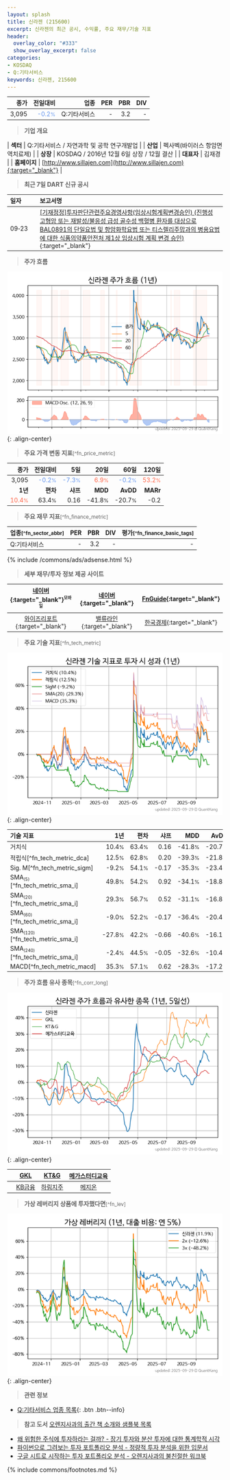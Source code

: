 ```yaml
---
layout: splash
title: 신라젠 (215600)
excerpt: 신라젠의 최근 공시, 수익률, 주요 재무/기술 지표
header:
  overlay_color: "#333"
  show_overlay_excerpt: false
categories:
- KOSDAQ
- Q:기타서비스
keywords: 신라젠, 215600
---
```


| **종가** | **전일대비** | **업종** | **PER** | **PBR** | **DIV** |
| -------: | -----------: | -------: | ------: | ------: | ------: |
| 3,095 | <span style="color: cornflowerblue">-0.2<small>%</small></span> | Q:기타서비스 | - | 3.2 | - |

<!-- more -->


> **기업 개요**<a id="company"></a>

| <span style="white-space:nowrap;">**섹터**</span> | Q:기타서비스 / 자연과학 및 공학 연구개발업 |
| <span style="white-space:nowrap;">**산업**</span> | 펙사벡(바이러스 항암면역치료제) |
| <span style="white-space:nowrap;">**상장**</span> | KOSDAQ / 2016년 12월 6일 상장 / 12월 결산 |
| <span style="white-space:nowrap;">**대표자**</span> | 김재경 |
| <span style="white-space:nowrap;">**홈페이지**</span> | [http://www.sillajen.com](http://www.sillajen.com){:target="_blank"} |


> **최근 7일 DART 신규 공시**<a id="dart"></a>

| **일자** |      | **보고서명** |
| :------- | :--- | :----------- |
| 09&#x2011;23 | | [[기재정정]투자판단관련주요경영사항(임상시험계획변경승인)              (진행성 고형암 또는 재발성/불응성 급성 골수성 백혈병 환자를 대상으로 BAL0891의 단일요법 및 항암화학요법 또는 티스렐리주맙과의 병용요법에 대한 식품의약품안전처 제1상 임상시험 계획 변경 승인)](https://dart.fss.or.kr/dsaf001/main.do?rcpNo=20250923900521){:target="_blank"} |


> **주가 흐름**<a id="price"></a>

![215600](/stock/images/215600.png){: .align-center}


> **주요 가격 변동 지표**<small>[^fn_price_metric]</small>

| **종가** | **전일대비** | **5일** | **20일** | **60일** | **120일** |
| -------: | -----------: | ------: | -------: | -------: | --------: |
| 3,095 | <span style="color: cornflowerblue">-0.2<small>%</small></span> | <span style="color: cornflowerblue">-7.3<small>%</small></span> | <span style="color: tomato">6.9<small>%</small></span> | <span style="color: cornflowerblue">-0.2<small>%</small></span> | <span style="color: tomato">53.2<small>%</small></span> |
| **1년** | **편차** | **샤프** | **MDD** | **AvDD** | **MARr** |
| <span style="color: tomato">10.4<small>%</small></span> | 63.4<small>%</small> | 0.16 | -41.8<small>%</small> | -20.7<small>%</small> | -0.2 |


> **주요 재무 지표**<small>[^fn_finance_metric]</small>

| **업종**<small>[^fn_sector_abbr]</small> | **PER** | **PBR** | **DIV** | **평가**<small>[^fn_finance_basic_tags]</small> |
| :--------------------------------------- | ------: | ------: | ------: | ----------------------------------------------: |
| Q:기타서비스 | - | 3.2 | - | - |



{% include /commons/ads/adsense.html %}

> **세부 재무/투자 정보 제공 사이트**

| [네이버](https://m.stock.naver.com/domestic/stock/215600/finance/summary){:target="_blank"}<sup><small>모바일</small></sup> | [네이버](https://finance.naver.com/item/coinfo.naver?code=215600){:target="_blank"} | [FnGuide](https://comp.fnguide.com/SVO2/ASP/SVD_Invest.asp?gicode=A215600&MenuYn=Y){:target="_blank"} |
| :---: | :---: | :---: |
| [와이즈리포트](https://comp.wisereport.co.kr/company/c1040001.aspx?cmp_cd=215600){:target="_blank"} | [밸류라인](https://www.valueline.co.kr/finance/summary/215600){:target="_blank"} | [한국경제](https://markets.hankyung.com/stock/215600/financial-summary){:target="_blank"} |


> **주요 기술 지표**<small>[^fn_tech_metric]</small>


![215600](/stock/images/215600_tech.png){: .align-center}

| **기술 지표** | **1년** | **편차** | **샤프** | **MDD** | **AvDD** |
| :------------ | ------: | -----------: | -------: | ------: | -------: |
| 거치식 | 10.4<small>%</small> | 63.4<small>%</small> | 0.16 | -41.8<small>%</small> | -20.7<small>%</small> |
| 적립식[^fn_tech_metric_dca] | 12.5<small>%</small> | 62.8<small>%</small> | 0.20 | -39.3<small>%</small> | -21.8<small>%</small> |
| Sig. M[^fn_tech_metric_sigm] | -9.2<small>%</small> | 54.1<small>%</small> | -0.17 | -35.3<small>%</small> | -23.4<small>%</small> |
| SMA<small><sub>(5)</sub></small>[^fn_tech_metric_sma_i] | 49.8<small>%</small> | 54.2<small>%</small> | 0.92 | -34.1<small>%</small> | -18.8<small>%</small> |
| SMA<small><sub>(20)</sub></small>[^fn_tech_metric_sma_i] | 29.3<small>%</small> | 56.7<small>%</small> | 0.52 | -31.1<small>%</small> | -16.8<small>%</small> |
| SMA<small><sub>(60)</sub></small>[^fn_tech_metric_sma_i] | -9.0<small>%</small> | 52.2<small>%</small> | -0.17 | -36.4<small>%</small> | -20.4<small>%</small> |
| SMA<small><sub>(120)</sub></small>[^fn_tech_metric_sma_i] | -27.8<small>%</small> | 42.2<small>%</small> | -0.66 | -40.6<small>%</small> | -16.1<small>%</small> |
| SMA<small><sub>(240)</sub></small>[^fn_tech_metric_sma_i] | -2.4<small>%</small> | 44.5<small>%</small> | -0.05 | -32.6<small>%</small> | -10.4<small>%</small> |
| MACD[^fn_tech_metric_macd] | 35.3<small>%</small> | 57.1<small>%</small> | 0.62 | -28.3<small>%</small> | -17.2<small>%</small> |


> **주가 흐름 유사 종목**<a id="corr"></a><small>[^fn_corr_long]</small>

![215600](/stock/images/215600_corr.png){: .align-center}

|       | [GKL](/114090/) | [KT&G](/033780/) | [메가스터디교육](/215200/) |
| :---: | :------------------------------------: | :------------------------------------: | :------------------------------------: |
|       | [KB금융](/105560/) | [하림지주](/003380/) | [메지온](/140410/) |


> **가상 레버리지 상품에 투자했다면**<a id="2x"></a><small>[^fn_lev]</small>

![215600](/stock/images/215600_2x.png){: .align-center}


> **관련 정보**

- [Q:기타서비스 업종 목록](/stats/sector/kosdaq_업종_기타서비스_종목/){: .btn .btn--info}

> **참고 도서** [오렌지사과의 출간 책 소개와 샘플북 목록](https://kongdori.tistory.com/691)

- [왜 위험한 주식에 투자하라는 걸까? - 장기 투자와 분산 투자에 대한 통계학적 시각](https://kongdori.tistory.com/421)
- [파이썬으로 그려보는 투자 포트폴리오 분석  - 정량적 투자 분석을 위한 입문서](https://kongdori.tistory.com/643)
- [구글 시트로 시작하는 투자 포트폴리오 분석 - 오렌지사과의 불친절한 워크북](https://kongdori.tistory.com/449)


{% include commons/footnotes.md %}